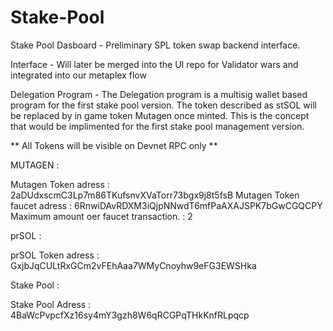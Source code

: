 # Stake-Pool

Stake Pool Dasboard - Preliminary SPL token swap backend interface.

Interface - Will later be merged into the UI repo for Validator wars and integrated into our metaplex flow

Delegation Program - The Delegation program is a multisig wallet based program for the first stake pool version. The token described as stSOL will be replaced by in game token Mutagen once minted. This is the concept that would be implimented for the first stake pool management version. 

** All Tokens will be visible on Devnet RPC only **

MUTAGEN :

Mutagen Token adress : 2aDUdxscmC3Lp7m86TKufsnvXVaTorr73bgx9j8t5fsB
Mutagen Token faucet adress : 6RnwiDAvRDXM3iQjpNNwdT6mfPaAXAJSPK7bGwCGQCPY
  Maximum amount oer faucet transaction. : 2
  
 prSOL : 
 
 prSOL Token adress : GxjbJqCULtRxGCm2vFEhAaa7WMyCnoyhw9eFG3EWSHka

Stake Pool :

Stake Pool Adress : 4BaWcPvpcfXz16sy4mY3gzh8W6qRCGPqTHkKnfRLpqcp
